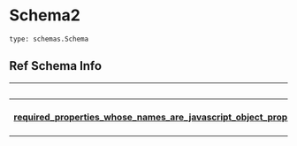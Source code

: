 # Schema2
```
type: schemas.Schema
```

## Ref Schema Info
Ref Schema | Input Type | Output Type
---------- | ---------- | -----------
[**required_properties_whose_names_are_javascript_object_property_names.RequiredPropertiesWhoseNamesAreJavascriptObjectPropertyNames**](../../../../../../../../../components/schema/required_properties_whose_names_are_javascript_object_property_names.md) | [required_properties_whose_names_are_javascript_object_property_names.RequiredPropertiesWhoseNamesAreJavascriptObjectPropertyNamesDictInput](../../../../../../../../../components/schema/required_properties_whose_names_are_javascript_object_property_names.md#requiredpropertieswhosenamesarejavascriptobjectpropertynamesdictinput), [required_properties_whose_names_are_javascript_object_property_names.RequiredPropertiesWhoseNamesAreJavascriptObjectPropertyNamesDict](../../../../../../../../../components/schema/required_properties_whose_names_are_javascript_object_property_names.md#requiredpropertieswhosenamesarejavascriptobjectpropertynamesdict), str, datetime.date, datetime.datetime, uuid.UUID, int, float, bool, None, list, tuple, bytes, io.FileIO, io.BufferedReader | [required_properties_whose_names_are_javascript_object_property_names.RequiredPropertiesWhoseNamesAreJavascriptObjectPropertyNamesDict](../../../../../../../../../components/schema/required_properties_whose_names_are_javascript_object_property_names.md#requiredpropertieswhosenamesarejavascriptobjectpropertynamesdict), str, float, int, bool, None, tuple, bytes, io.FileIO
